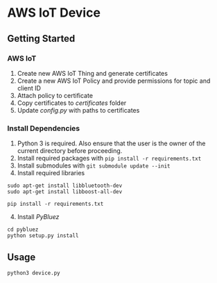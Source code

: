 # AWS IoT Device

## Getting Started
### AWS IoT
1. Create new AWS IoT Thing and generate certificates
2. Create a new AWS IoT Policy and provide permissions for topic and client ID
3. Attach policy to certificate
3. Copy certificates to *certificates* folder
4. Update *config.py* with paths to certificates

### Install Dependencies
1. Python 3 is required. Also ensure that the user is the owner of the current directory before proceeding.
2. Install required packages with `pip install -r requirements.txt`
3. Install submodules with `git submodule update --init`
4. Install required libraries
```
sudo apt-get install libbluetooth-dev
sudo apt-get install libboost-all-dev

pip install -r requirements.txt
```
4. Install *PyBluez*
```
cd pybluez
python setup.py install
```

## Usage
`python3 device.py`
